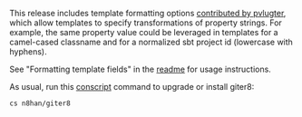 This release includes template formatting options
[contributed by pvlugter][pvlugter], which allow templates to specify
transformations of property strings. For example, the same property
value could be leveraged in templates for a camel-cased classname and
for a normalized sbt project id (lowercase with hyphens).

See "Formatting template fields" in the [readme][readme] for usage
instructions.

As usual, run this [conscript][cs] command to upgrade or install giter8:

    cs n8han/giter8

[pvlugter]: https://github.com/n8han/giter8/pull/33
[readme]: https://github.com/n8han/giter8#readme
[cs]: https://github.com/n8han/conscript
